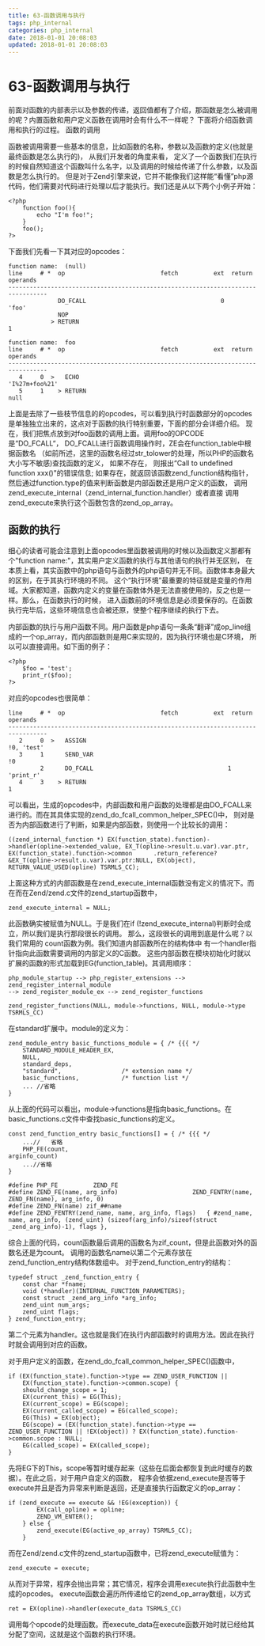 ```yaml
---
title: 63-函数调用与执行
tags: php_internal
categories: php_internal
date: 2018-01-01 20:08:03
updated: 2018-01-01 20:08:03
---
```


# 63-函数调用与执行
前面对函数的内部表示以及参数的传递，返回值都有了介绍，那函数是怎么被调用的呢？内置函数和用户定义函数在调用时会有什么不一样呢？ 下面将介绍函数调用和执行的过程。
函数的调用

函数被调用需要一些基本的信息，比如函数的名称，参数以及函数的定义(也就是最终函数是怎么执行的)， 从我们开发者的角度来看， 定义了一个函数我们在执行的时候自然知道这个函数叫什么名字，以及调用的时候给传递了什么参数，以及函数是怎么执行的。 但是对于Zend引擎来说，它并不能像我们这样能“看懂”php源代码，他们需要对代码进行处理以后才能执行。我们还是从以下两个小例子开始：

    <?php
        function foo(){
            echo "I'm foo!";
        }   
        foo();
    ?>

下面我们先看一下其对应的opcodes：

    function name:  (null)
    line     # *  op                           fetch          ext  return  operands
    ---------------------------------------------------------------------------------
                  DO_FCALL                                      0          'foo'
                  NOP                                                      
                > RETURN                                                   1

    function name:  foo
    line     # *  op                           fetch          ext  return  operands
    ---------------------------------------------------------------------------------
       4     0  >   ECHO                                                     'I%27m+foo%21'
       5     1    > RETURN                                                   null

上面是去除了一些枝节信息的的opcodes，可以看到执行时函数部分的opcodes是单独独立出来的，这点对于函数的执行特别重要，下面的部分会详细介绍。 现在，我们把焦点放到对foo函数的调用上面。调用foo的OPCODE是“DO_FCALL“， DO_FCALL进行函数调用操作时，ZE会在function_table中根据函数名 （如前所述，这里的函数名经过str_tolower的处理，所以PHP的函数名大小写不敏感)查找函数的定义， 如果不存在， 则报出“Call to undefined function xxx()"的错误信息; 如果存在，就返回该函数zend_function结构指针， 然后通过function.type的值来判断函数是内部函数还是用户定义的函数， 调用zend_execute_internal（zend_internal_function.handler）或者直接 调用zend_execute来执行这个函数包含的zend_op_array。
## 函数的执行

细心的读者可能会注意到上面opcodes里函数被调用的时候以及函数定义那都有个"function name:"，其实用户定义函数的执行与其他语句的执行并无区别， 在本质上看，其实函数中的php语句与函数外的php语句并无不同。函数体本身最大的区别，在于其执行环境的不同。 这个“执行环境”最重要的特征就是变量的作用域。大家都知道，函数内定义的变量在函数体外是无法直接使用的，反之也是一样。那么，在函数执行的时候， 进入函数前的环境信息是必须要保存的。在函数执行完毕后，这些环境信息也会被还原，使整个程序继续的执行下去。

内部函数的执行与用户函数不同。用户函数是php语句一条条“翻译”成op_line组成的一个op_array，而内部函数则是用C来实现的，因为执行环境也是C环境， 所以可以直接调用。如下面的例子：

    <?php
        $foo = 'test';
        print_r($foo);
    ?>

对应的opcodes也很简单：

    line     # *  op                           fetch          ext  return  operands
    ---------------------------------------------------------------------------------
       2     0  >   ASSIGN                                                   !0, 'test'
       3     1      SEND_VAR                                                 !0
             2      DO_FCALL                                      1          'print_r'
       4     3    > RETURN                                                   1

可以看出，生成的opcodes中，内部函数和用户函数的处理都是由DO_FCALL来进行的。而在其具体实现的zend_do_fcall_common_helper_SPEC()中， 则对是否为内部函数进行了判断，如果是内部函数，则使用一个比较长的调用：

    ((zend_internal_function *) EX(function_state).function)->handler(opline->extended_value, EX_T(opline->result.u.var).var.ptr, EX(function_state).function->common      .return_reference?&EX_T(opline->result.u.var).var.ptr:NULL, EX(object), RETURN_VALUE_USED(opline) TSRMLS_CC);

上面这种方式的内部函数是在zend_execute_internal函数没有定义的情况下。而在而在Zend/zend.c文件的zend_startup函数中，

    zend_execute_internal = NULL;

此函数确实被赋值为NULL。于是我们在if (!zend_execute_internal)判断时会成立，所以我们是执行那段很长的调用。 那么，这段很长的调用到底是什么呢？以我们常用的 count函数为例。我们知道内部函数所在的结构体中 有一个handler指针指向此函数需要调用的内部定义的C函数。 这些内部函数在模块初始化时就以扩展的函数的形式加载到EG(function_table)。其调用顺序：

    php_module_startup --> php_register_extensions --> zend_register_internal_module
    --> zend_register_module_ex --> zend_register_functions

    zend_register_functions(NULL, module->functions, NULL, module->type TSRMLS_CC)

在standard扩展中。module的定义为：

    zend_module_entry basic_functions_module = { /* {{{ */
        STANDARD_MODULE_HEADER_EX,
        NULL,
        standard_deps,
        "standard",                 /* extension name */
        basic_functions,            /* function list */
        ... //省略
    }

从上面的代码可以看出，module->functions是指向basic_functions。在basic_functions.c文件中查找basic_functions的定义。

    const zend_function_entry basic_functions[] = { /* {{{ */
        ...//   省略
        PHP_FE(count,                                                           arginfo_count)
        ...//省略
    }

    #define PHP_FE          ZEND_FE
    #define ZEND_FE(name, arg_info)                     ZEND_FENTRY(name, ZEND_FN(name), arg_info, 0)
    #define ZEND_FN(name) zif_##name
    #define ZEND_FENTRY(zend_name, name, arg_info, flags)   { #zend_name, name, arg_info, (zend_uint) (sizeof(arg_info)/sizeof(struct _zend_arg_info)-1), flags },

综合上面的代码，count函数最后调用的函数名为zif_count，但是此函数对外的函数名还是为count。 调用的函数名name以第二个元素存放在zend_function_entry结构体数组中。 对于zend_function_entry的结构：

    typedef struct _zend_function_entry {
        const char *fname;
        void (*handler)(INTERNAL_FUNCTION_PARAMETERS);
        const struct _zend_arg_info *arg_info;
        zend_uint num_args;
        zend_uint flags;
    } zend_function_entry;

第二个元素为handler。这也就是我们在执行内部函数时的调用方法。因此在执行时就会调用到对应的函数。

对于用户定义的函数，在zend_do_fcall_common_helper_SPEC()函数中，

    if (EX(function_state).function->type == ZEND_USER_FUNCTION ||
        EX(function_state).function->common.scope) {
        should_change_scope = 1;
        EX(current_this) = EG(This);
        EX(current_scope) = EG(scope);
        EX(current_called_scope) = EG(called_scope);
        EG(This) = EX(object);
        EG(scope) = (EX(function_state).function->type == ZEND_USER_FUNCTION || !EX(object)) ? EX(function_state).function->common.scope : NULL;
        EG(called_scope) = EX(called_scope);
    }

先将EG下的This，scope等暂时缓存起来（这些在后面会都恢复到此时缓存的数据）。在此之后，对于用户自定义的函数， 程序会依据zend_execute是否等于execute并且是否为异常来判断是返回，还是直接执行函数定义的op_array：

    if (zend_execute == execute && !EG(exception)) {
            EX(call_opline) = opline;
            ZEND_VM_ENTER();
        } else {
            zend_execute(EG(active_op_array) TSRMLS_CC);
        }

而在Zend/zend.c文件的zend_startup函数中，已将zend_execute赋值为：

    zend_execute = execute;

从而对于异常，程序会抛出异常；其它情况，程序会调用execute执行此函数中生成的opcodes。 execute函数会遍历所传递给它的zend_op_array数组，以方式

    ret = EX(opline)->handler(execute_data TSRMLS_CC)

调用每个opcode的处理函数。而execute_data在execute函数开始时就已经给其分配了空间，这就是这个函数的执行环境。
